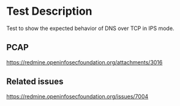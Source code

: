# Test Description

Test to show the expected behavior of DNS over TCP in IPS mode.

## PCAP

https://redmine.openinfosecfoundation.org/attachments/3016

## Related issues

https://redmine.openinfosecfoundation.org/issues/7004
